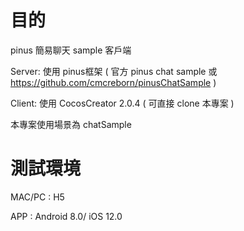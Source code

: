 # 目的
pinus 簡易聊天 sample 客戶端

Server: 使用 pinus框架 ( 官方 pinus chat sample 或 https://github.com/cmcreborn/pinusChatSample )

Client: 使用 CocosCreator 2.0.4 ( 可直接 clone 本專案 )

本專案使用場景為 chatSample

# 測試環境
MAC/PC : H5

APP : Android 8.0/ iOS 12.0


